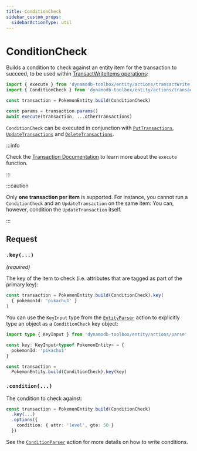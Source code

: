 ```yaml
---
title: ConditionCheck
sidebar_custom_props:
  sidebarActionType: util
---
```


# ConditionCheck

Builds a condition to check against an entity item for the transaction to succeed, to be used within [TransactWriteItems operations](https://docs.aws.amazon.com/amazondynamodb/latest/APIReference/API_TransactWriteItems.html):

```ts
import { execute } from 'dynamodb-toolbox/entity/actions/transactWrite'
import { ConditionCheck } from 'dynamodb-toolbox/entity/actions/transactCheck'

const transaction = PokemonEntity.build(ConditionCheck)

const params = transaction.params()
await execute(transaction, ...otherTransactions)
```

`ConditionCheck` can be executed in conjunction with [`PutTransactions`](../11-transact-put/index.md), [`UpdateTransactions`](../12-transact-update/index.md) and [`DeleteTransactions`](../13-transact-delete/index.md).

:::info

Check the [Transaction Documentation](../9-transactions/index.md#transactwrite) to learn more about the `execute` function.

:::

:::caution

Only **one transaction per item** is supported. For instance, you cannot run a `ConditionCheck` and an `UpdateTransaction` on the same item: You can, however, condition the `UpdateTransaction` itself.

:::

## Request

### `.key(...)`

<p style={{ marginTop: '-15px' }}><i>(required)</i></p>

The key of the item to check (i.e. attributes that are tagged as part of the primary key):

```ts
const transaction = PokemonEntity.build(ConditionCheck).key(
  { pokemonId: 'pikachu1' }
)
```

You can use the `KeyInput` type from the [`EntityParser`](../16-parse/index.md) action to explicitly type an object as a `ConditionCheck` key object:

```ts
import type { KeyInput } from 'dynamodb-toolbox/entity/actions/parse'

const key: KeyInput<typeof PokemonEntity> = {
  pokemonId: 'pikachu1'
}

const transaction =
  PokemonEntity.build(ConditionCheck).key(key)
```

### `.condition(...)`

The condition to check against:

```ts
const transaction = PokemonEntity.build(ConditionCheck)
  .key(...)
  .options({
    condition: { attr: 'level', gte: 50 }
  })
```

See the [`ConditionParser`](../17-parse-condition/index.md#building-conditions) action for more details on how to write conditions.
